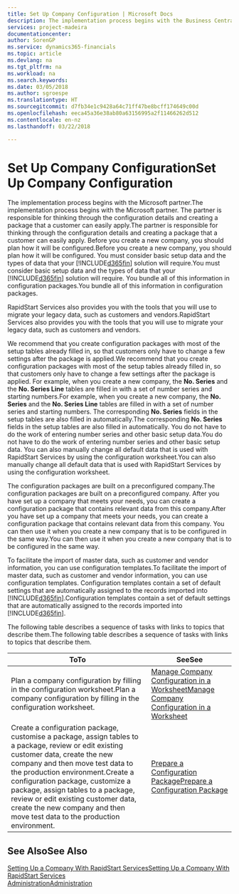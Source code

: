 ```yaml
---
title: Set Up Company Configuration | Microsoft Docs
description: The implementation process begins with the Business Central solution will require. You bundle all of this information into configuration packages.
services: project-madeira
documentationcenter: 
author: SorenGP
ms.service: dynamics365-financials
ms.topic: article
ms.devlang: na
ms.tgt_pltfrm: na
ms.workload: na
ms.search.keywords: 
ms.date: 03/05/2018
ms.author: sgroespe
ms.translationtype: HT
ms.sourcegitcommit: d7fb34e1c9428a64c71ff47be8bcff174649c00d
ms.openlocfilehash: eeca45a36e38ab80a63156995a2f11466262d512
ms.contentlocale: en-nz
ms.lasthandoff: 03/22/2018

---
```

# <a name="set-up-company-configuration"></a><span data-ttu-id="217f8-104">Set Up Company Configuration</span><span class="sxs-lookup"><span data-stu-id="217f8-104">Set Up Company Configuration</span></span>
<span data-ttu-id="217f8-105">The implementation process begins with the Microsoft partner.</span><span class="sxs-lookup"><span data-stu-id="217f8-105">The implementation process begins with the Microsoft partner.</span></span> <span data-ttu-id="217f8-106">The partner is responsible for thinking through the configuration details and creating a package that a customer can easily apply.</span><span class="sxs-lookup"><span data-stu-id="217f8-106">The partner is responsible for thinking through the configuration details and creating a package that a customer can easily apply.</span></span> <span data-ttu-id="217f8-107">Before you create a new company, you should plan how it will be configured.</span><span class="sxs-lookup"><span data-stu-id="217f8-107">Before you create a new company, you should plan how it will be configured.</span></span> <span data-ttu-id="217f8-108">You must consider basic setup data and the types of data that your [!INCLUDE[d365fin](includes/d365fin_md.md)] solution will require.</span><span class="sxs-lookup"><span data-stu-id="217f8-108">You must consider basic setup data and the types of data that your [!INCLUDE[d365fin](includes/d365fin_md.md)] solution will require.</span></span> <span data-ttu-id="217f8-109">You bundle all of this information in configuration packages.</span><span class="sxs-lookup"><span data-stu-id="217f8-109">You bundle all of this information in configuration packages.</span></span>

<span data-ttu-id="217f8-110">RapidStart Services also provides you with the tools that you will use to migrate your legacy data, such as customers and vendors.</span><span class="sxs-lookup"><span data-stu-id="217f8-110">RapidStart Services also provides you with the tools that you will use to migrate your legacy data, such as customers and vendors.</span></span>  

<span data-ttu-id="217f8-111">We recommend that you create configuration packages with most of the setup tables already filled in, so that customers only have to change a few settings after the package is applied.</span><span class="sxs-lookup"><span data-stu-id="217f8-111">We recommend that you create configuration packages with most of the setup tables already filled in, so that customers only have to change a few settings after the package is applied.</span></span> <span data-ttu-id="217f8-112">For example, when you create a new company, the **No. Series** and the **No. Series Line** tables are filled in with a set of number series and starting numbers.</span><span class="sxs-lookup"><span data-stu-id="217f8-112">For example, when you create a new company, the **No. Series** and the **No. Series Line** tables are filled in with a set of number series and starting numbers.</span></span> <span data-ttu-id="217f8-113">The corresponding **No. Series** fields in the setup tables are also filled in automatically.</span><span class="sxs-lookup"><span data-stu-id="217f8-113">The corresponding **No. Series** fields in the setup tables are also filled in automatically.</span></span> <span data-ttu-id="217f8-114">You do not have to do the work of entering number series and other basic setup data.</span><span class="sxs-lookup"><span data-stu-id="217f8-114">You do not have to do the work of entering number series and other basic setup data.</span></span> <span data-ttu-id="217f8-115">You can also manually change all default data that is used with RapidStart Services by using the configuration worksheet.</span><span class="sxs-lookup"><span data-stu-id="217f8-115">You can also manually change all default data that is used with RapidStart Services by using the configuration worksheet.</span></span>  

<span data-ttu-id="217f8-116">The configuration packages are built on a preconfigured company.</span><span class="sxs-lookup"><span data-stu-id="217f8-116">The configuration packages are built on a preconfigured company.</span></span> <span data-ttu-id="217f8-117">After you have set up a company that meets your needs, you can create a configuration package that contains relevant data from this company.</span><span class="sxs-lookup"><span data-stu-id="217f8-117">After you have set up a company that meets your needs, you can create a configuration package that contains relevant data from this company.</span></span> <span data-ttu-id="217f8-118">You can then use it when you create a new company that is to be configured in the same way.</span><span class="sxs-lookup"><span data-stu-id="217f8-118">You can then use it when you create a new company that is to be configured in the same way.</span></span>  

<span data-ttu-id="217f8-119">To facilitate the import of master data, such as customer and vendor information, you can use configuration templates.</span><span class="sxs-lookup"><span data-stu-id="217f8-119">To facilitate the import of master data, such as customer and vendor information, you can use configuration templates.</span></span> <span data-ttu-id="217f8-120">Configuration templates contain a set of default settings that are automatically assigned to the records imported into [!INCLUDE[d365fin](includes/d365fin_md.md)].</span><span class="sxs-lookup"><span data-stu-id="217f8-120">Configuration templates contain a set of default settings that are automatically assigned to the records imported into [!INCLUDE[d365fin](includes/d365fin_md.md)].</span></span>

<span data-ttu-id="217f8-121">The following table describes a sequence of tasks with links to topics that describe them.</span><span class="sxs-lookup"><span data-stu-id="217f8-121">The following table describes a sequence of tasks with links to topics that describe them.</span></span>

|<span data-ttu-id="217f8-122">**To**</span><span class="sxs-lookup"><span data-stu-id="217f8-122">**To**</span></span>|<span data-ttu-id="217f8-123">**See**</span><span class="sxs-lookup"><span data-stu-id="217f8-123">**See**</span></span>|  
|------------|-------------|  
|<span data-ttu-id="217f8-124">Plan a company configuration by filling in the configuration worksheet.</span><span class="sxs-lookup"><span data-stu-id="217f8-124">Plan a company configuration by filling in the configuration worksheet.</span></span>|[<span data-ttu-id="217f8-125">Manage Company Configuration in a Worksheet</span><span class="sxs-lookup"><span data-stu-id="217f8-125">Manage Company Configuration in a Worksheet</span></span>](admin-how-to-manage-company-configuration-in-a-worksheet.md)|  
|<span data-ttu-id="217f8-126">Create a configuration package, customise a package, assign tables to a package, review or edit existing customer data, create the new company and then move test data to the production environment.</span><span class="sxs-lookup"><span data-stu-id="217f8-126">Create a configuration package, customize a package, assign tables to a package, review or edit existing customer data, create the new company and then move test data to the production environment.</span></span>|[<span data-ttu-id="217f8-127">Prepare a Configuration Package</span><span class="sxs-lookup"><span data-stu-id="217f8-127">Prepare a Configuration Package</span></span>](admin-how-to-prepare-a-configuration-package.md)| 

## <a name="see-also"></a><span data-ttu-id="217f8-128">See Also</span><span class="sxs-lookup"><span data-stu-id="217f8-128">See Also</span></span>  
[<span data-ttu-id="217f8-129">Setting Up a Company With RapidStart Services</span><span class="sxs-lookup"><span data-stu-id="217f8-129">Setting Up a Company With RapidStart Services</span></span>](admin-set-up-a-company-with-rapidstart.md)  
[<span data-ttu-id="217f8-130">Administration</span><span class="sxs-lookup"><span data-stu-id="217f8-130">Administration</span></span>](admin-setup-and-administration.md)

